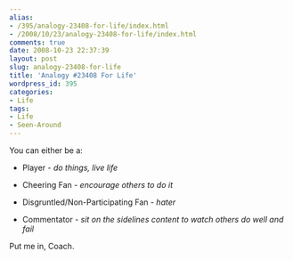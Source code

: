 ```yaml
---
alias:
- /395/analogy-23408-for-life/index.html
- /2008/10/23/analogy-23408-for-life/index.html
comments: true
date: 2008-10-23 22:37:39
layout: post
slug: analogy-23408-for-life
title: 'Analogy #23408 For Life'
wordpress_id: 395
categories:
- Life
tags:
- Life
- Seen-Around
---
```


You can either be a:




  * Player - _do things, live life_


  * Cheering Fan - _encourage others to do it_


  * Disgruntled/Non-Participating Fan - _hater_


  * Commentator - _sit on the sidelines content to watch others do well and fail_



Put me in, Coach.
